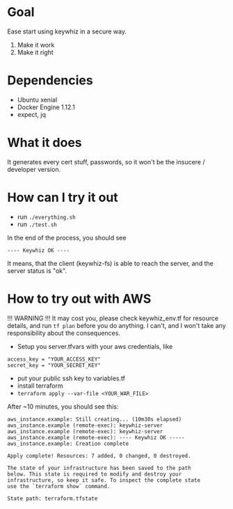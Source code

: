 Goal
====

Ease start using keywhiz in a secure way.

1. Make it work
2. Make it right

Dependencies
============

* Ubuntu xenial
* Docker Engine 1.12.1
* expect, jq

What it does
============

It generates every cert stuff, passwords, so it won't be the insucere / developer version.

How can I try it out
====================

* run ``` ./everything.sh ```
* run ``` ./test.sh ```

In the end of the process, you should see
```
---- Keywhiz OK ----
```

It means, that the client (keywhiz-fs) is able to reach the server, and the server status is "ok".

How to try out with AWS
=======================

!!! WARNING !!! It may cost you, please check keywhiz_env.tf for resource details, and run ``` tf plan ``` before you do anything. I can't, and I won't take any responsibility about the consequences.

* Setup you server.tfvars with your aws credentials, like
```
access_key = "YOUR_ACCESS_KEY"
secret_key = "YOUR_SECRET_KEY"
```
* put your public ssh key to variables.tf
* install terraform
* ``` terraform apply --var-file <YOUR_WAR_FILE> ```

After ~10 minutes, you should see this:
```
aws_instance.example: Still creating... (10m30s elapsed)
aws_instance.example (remote-exec): keywhiz-server
aws_instance.example (remote-exec): keywhiz-server
aws_instance.example (remote-exec): ---- Keywhiz OK -----
aws_instance.example: Creation complete

Apply complete! Resources: 7 added, 0 changed, 0 destroyed.

The state of your infrastructure has been saved to the path
below. This state is required to modify and destroy your
infrastructure, so keep it safe. To inspect the complete state
use the `terraform show` command.

State path: terraform.tfstate
```

